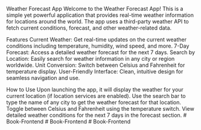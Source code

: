 Weather Forecast App
Welcome to the Weather Forecast App! This is a simple yet powerful application that provides real-time weather information for locations around the world. The app uses a third-party weather API to fetch current conditions, forecast, and other weather-related data.

Features
Current Weather: Get real-time updates on the current weather conditions including temperature, humidity, wind speed, and more.
7-Day Forecast: Access a detailed weather forecast for the next 7 days.
Search by Location: Easily search for weather information in any city or region worldwide.
Unit Conversion: Switch between Celsius and Fahrenheit for temperature display.
User-Friendly Interface: Clean, intuitive design for seamless navigation and use.

How to Use
Upon launching the app, it will display the weather for your current location (if location services are enabled).
Use the search bar to type the name of any city to get the weather forecast for that location.
Toggle between Celsius and Fahrenheit using the temperature switch.
View detailed weather conditions for the next 7 days in the forecast section.
#   B o o k - F r o n t e n d  
 #   B o o k - F r o n t e n d  
 #   B o o k - F r o n t e n d  
 